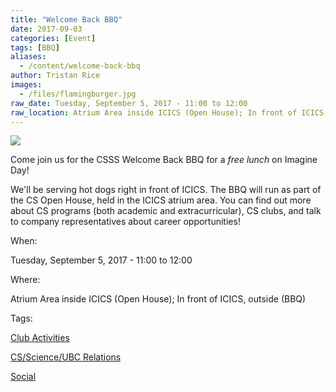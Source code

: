 ```yaml
---
title: "Welcome Back BBQ"
date: 2017-09-03
categories: [Event]
tags: [BBQ]
aliases:
  - /content/welcome-back-bbq
author: Tristan Rice
images:
  - /files/flamingburger.jpg
raw_date: Tuesday, September 5, 2017 - 11:00 to 12:00
raw_location: Atrium Area inside ICICS (Open House); In front of ICICS, outside (BBQ)
---
```


![](/files/flamingburger.jpg)

Come join us for the CSSS Welcome Back BBQ for a _free lunch_ on Imagine Day!

We'll be serving hot dogs right in front of ICICS. The BBQ will run as part of the CS Open House, held in the ICICS atrium area. You can find out more about CS programs (both academic and extracurricular), CS clubs, and talk to company representatives about career opportunities!

When: 

Tuesday, September 5, 2017 - 11:00 to 12:00

Where: 

Atrium Area inside ICICS (Open House); In front of ICICS, outside (BBQ)

Tags: 

[Club Activities](/club)

[CS/Science/UBC Relations](/taxonomy/term/1)

[Social](/social)
